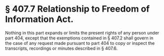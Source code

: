 # § 407.7   Relationship to Freedom of Information Act.

Nothing in this part expands or limits the present rights of any person under part 404, except that the exemptions contained in § 407.2 shall govern in the case of any request made pursuant to part 404 to copy or inspect the transcripts, recordings or minutes described in § 407.6. 




